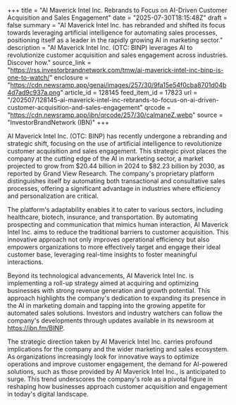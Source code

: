 +++
title = "AI Maverick Intel Inc. Rebrands to Focus on AI-Driven Customer Acquisition and Sales Engagement"
date = "2025-07-30T18:15:48Z"
draft = false
summary = "AI Maverick Intel Inc. has rebranded and shifted its focus towards leveraging artificial intelligence for automating sales processes, positioning itself as a leader in the rapidly growing AI in marketing sector."
description = "AI Maverick Intel Inc. (OTC: BINP) leverages AI to revolutionize customer acquisition and sales engagement across industries. Discover how."
source_link = "https://rss.investorbrandnetwork.com/tmw/ai-maverick-intel-inc-binp-is-one-to-watch/"
enclosure = "https://cdn.newsramp.app/genai/images/257/30/9fa15e54f0cba8701d04b4d7ad9c937a.png"
article_id = 128145
feed_item_id = 17823
url = "/202507/128145-ai-maverick-intel-inc-rebrands-to-focus-on-ai-driven-customer-acquisition-and-sales-engagement"
qrcode = "https://cdn.newsramp.app/ibn/qrcode/257/30/calmaneZ.webp"
source = "InvestorBrandNetwork (IBN)"
+++

<p>AI Maverick Intel Inc. (OTC: BINP) has recently undergone a rebranding and strategic shift, focusing on the use of artificial intelligence to revolutionize customer acquisition and sales engagement. This strategic pivot places the company at the cutting edge of the AI in marketing sector, a market projected to grow from $20.44 billion in 2024 to $82.23 billion by 2030, as reported by Grand View Research. The company's proprietary platform distinguishes itself by automating both transactional and consultative sales processes, offering a significant advantage in industries where efficiency and personalization are critical.</p><p>The platform's adaptability enables it to cater to various sectors, including healthcare, biotech, insurance, and transportation. By automating prospecting and communication that mimics human interaction, AI Maverick Intel Inc. aims to reduce the traditional barriers to customer acquisition. This innovative approach not only improves operational efficiency but also empowers organizations to more effectively target and engage their ideal customer base, leveraging real-time insights to foster meaningful interactions.</p><p>Beyond its technological advancements, AI Maverick Intel Inc. is implementing a roll-up strategy aimed at acquiring and optimizing businesses with strong revenue generation and growth potential. This approach highlights the company's dedication to expanding its presence in the AI in marketing domain and tapping into the growing appetite for automated sales solutions. Investors and industry watchers can follow the company's developments through updates available in its newsroom at <a href='https://ibn.fm/BINP' rel='nofollow' target='_blank'>https://ibn.fm/BINP</a>.</p><p>The strategic direction taken by AI Maverick Intel Inc. carries profound implications for the company and the wider marketing and sales ecosystem. As organizations increasingly look for innovative ways to optimize operations and improve customer engagement, the demand for AI-powered solutions, such as those provided by AI Maverick Intel Inc., is anticipated to surge. This trend underscores the company's role as a pivotal figure in reshaping how businesses approach customer acquisition and engagement in today's digital landscape.</p>